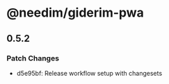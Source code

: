 # @needim/giderim-pwa

## 0.5.2

### Patch Changes

- d5e95bf: Release workflow setup with changesets
